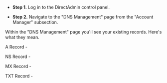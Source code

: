 * **Step 1.** Log in to the DirectAdmin control panel.

* **Step 2.** Navigate to the "DNS Management" page from the "Account Manager" subsection.

Within the "DNS Management" page you'll see your existing records. Here's what they mean.

A Record -

NS Record -

MX Record -

TXT Record -

